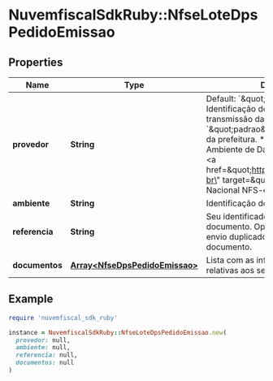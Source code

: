 # NuvemfiscalSdkRuby::NfseLoteDpsPedidoEmissao

## Properties

| Name | Type | Description | Notes |
| ---- | ---- | ----------- | ----- |
| **provedor** | **String** | Default: &#x60;\&quot;padrao\&quot;&#x60;    Identificação do provedor para transmissão da DPS:   * &#x60;\&quot;padrao\&quot;&#x60;: Provedor padrão da prefeitura.   * &#x60;\&quot;nacional\&quot;&#x60;: Ambiente de Dados Nacional (ADN) do &lt;a href&#x3D;\&quot;https://www.gov.br/nfse/pt-br\&quot; target&#x3D;\&quot;blank\&quot;&gt;Sistema Nacional NFS-e&lt;/a&gt;. | [optional] |
| **ambiente** | **String** | Identificação do Ambiente. |  |
| **referencia** | **String** | Seu identificador único para este documento. Opcional, ajuda a evitar o envio duplicado de um mesmo documento. | [optional] |
| **documentos** | [**Array&lt;NfseDpsPedidoEmissao&gt;**](NfseDpsPedidoEmissao.md) | Lista com as informações das DPS relativas aos serviços prestados. | [optional] |

## Example

```ruby
require 'nuvemfiscal_sdk_ruby'

instance = NuvemfiscalSdkRuby::NfseLoteDpsPedidoEmissao.new(
  provedor: null,
  ambiente: null,
  referencia: null,
  documentos: null
)
```

